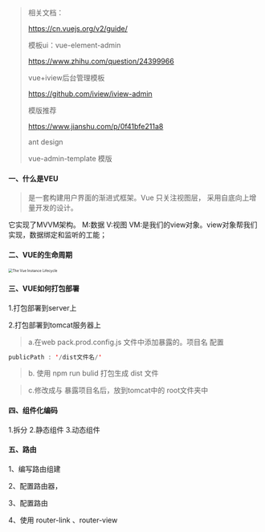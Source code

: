 > 相关文档：
>
> https://cn.vuejs.org/v2/guide/
>
> 模板ui：vue-element-admin
>
> https://www.zhihu.com/question/24399966
>
> vue+iview后台管理模板
>
> https://github.com/iview/iview-admin
>
> 模版推荐
>
> https://www.jianshu.com/p/0f41bfe211a8
>
> ant design
>
> vue-admin-template 模版



#### 一、什么是VEU

> 是一套构建用户界面的渐进式框架。Vue 只关注视图层， 采用自底向上增量开发的设计。

它实现了MVVM架构。 M:数据 V:视图 VM:是我们的view对象。view对象帮我们实现，数据绑定和监听的工能；

#### 二、VUE的生命周期

<img src="https://gitee.com/liuzihao169/pic/raw/master/image/lifecycle.png" alt="The Vue Instance Lifecycle" style="zoom:50%;" />

#### 三、VUE如何打包部署

1.打包部署到server上

2.打包部署到tomcat服务器上

> a.在web pack.prod.config.js 文件中添加暴露的。项目名 配置

```java
publicPath : '/dist文件名/'
```

> b. 使用 npm run bulid 打包生成 dist 文件

> c.修改成与 暴露项目名后，放到tomcat中的 root文件夹中

#### 四、组件化编码

1.拆分  2.静态组件  3.动态组件

#### 五、路由

1、编写路由组建

2、配置路由器，

3、配置路由

4、使用 router-link 、router-view



